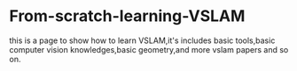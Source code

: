 # From-scratch-learning-VSLAM
this is a page to show how to learn VSLAM,it's includes basic tools,basic computer vision knowledges,basic geometry,and more vslam papers and so on.
